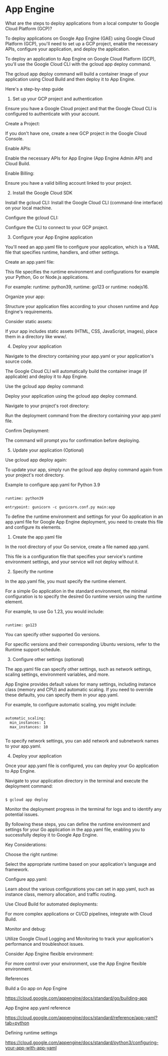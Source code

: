 # App Engine

What are the steps to deploy applications from a local computer to Google Cloud Platform (GCP)?

To deploy applications on Google App Engine (GAE) using Google Cloud Platform (GCP), you'll need to set up a GCP project, enable the necessary APIs, configure your application, and deploy the application.

To deploy an application to App Engine on Google Cloud Platform (GCP), you'll use the Google Cloud CLI with the gcloud app deploy command. 

The gcloud app deploy command will build a container image of your application using Cloud Build and then deploy it to App Engine.

Here's a step-by-step guide

1. Set up your GCP project and authentication

Ensure you have a Google Cloud project and that the Google Cloud CLI is configured to authenticate with your account.

Create a Project:

If you don't have one, create a new GCP project in the Google Cloud Console.

Enable APIs: 

Enable the necessary APIs for App Engine (App Engine Admin API) and Cloud Build.

Enable Billing: 

Ensure you have a valid billing account linked to your project.

2. Install the Google Cloud SDK

Install the gcloud CLI: Install the Google Cloud CLI (command-line interface) on your local machine.

Configure the gcloud CLI: 

Configure the CLI to connect to your GCP project.

3. Configure your App Engine application

You'll need an app.yaml file to configure your application, which is a YAML file that specifies runtime, handlers, and other settings. 

Create an app.yaml file:

This file specifies the runtime environment and configurations for example your Python, Go or Node.js applications. 

For example: runtime: python39, runtime: go123 or runtime: nodejs16. 

Organize your app:

Structure your application files according to your chosen runtime and App Engine's requirements.

Consider static assets:

If your app includes static assets (HTML, CSS, JavaScript, images), place them in a directory like www/.

4. Deploy your application

Navigate to the directory containing your app.yaml or your application's source code.

The Google Cloud CLI will automatically build the container image (if applicable) and deploy it to App Engine. 

Use the gcloud app deploy command: 

Deploy your application using the gcloud app deploy command.

Navigate to your project's root directory: 

Run the deployment command from the directory containing your app.yaml file.

Confirm Deployment: 

The command will prompt you for confirmation before deploying.

5. Update your application (Optional)

Use gcloud app deploy again: 

To update your app, simply run the gcloud app deploy command again from your project's root directory.

Example to configure app.yaml for Python 3.9

```

runtime: python39

entrypoint: gunicorn -c gunicorn.conf.py main:app

```

To define the runtime environment and settings for your Go application in an app.yaml file for Google App Engine deployment, you need to create this file and configure its elements.

1. Create the app.yaml file

In the root directory of your Go service, create a file named app.yaml.

This file is a configuration file that specifies your service's runtime environment settings, and your service will not deploy without it.

2. Specify the runtime

In the app.yaml file, you must specify the runtime element.

For a simple Go application in the standard environment, the minimal configuration is to specify the desired Go runtime version using the runtime element.

For example, to use Go 1.23, you would include:

```

runtime: go123

```
You can specify other supported Go versions. 

For specific versions and their corresponding Ubuntu versions, refer to the Runtime support schedule. 

3. Configure other settings (optional)

The app.yaml file can specify other settings, such as network settings, scaling settings, environment variables, and more.

App Engine provides default values for many settings, including instance class (memory and CPU) and automatic scaling. If you need to override these defaults, you can specify them in your app.yaml.

For example, to configure automatic scaling, you might include:

```

automatic_scaling:
  min_instances: 1
  max_instances: 10
  
```

To specify network settings, you can add network and subnetwork names to your app.yaml. 

4. Deploy your application

Once your app.yaml file is configured, you can deploy your Go application to App Engine.

Navigate to your application directory in the terminal and execute the deployment command:

```

$ gcloud app deploy

```

Monitor the deployment progress in the terminal for logs and to identify any potential issues.

By following these steps, you can define the runtime environment and settings for your Go application in the app.yaml file, enabling you to successfully deploy it to Google App Engine.

Key Considerations:

Choose the right runtime:

Select the appropriate runtime based on your application's language and framework.

Configure app.yaml:

Learn about the various configurations you can set in app.yaml, such as instance class, memory allocation, and traffic routing.

Use Cloud Build for automated deployments:

For more complex applications or CI/CD pipelines, integrate with Cloud Build.

Monitor and debug:

Utilize Google Cloud Logging and Monitoring to track your application's performance and troubleshoot issues.

Consider App Engine flexible environment:

For more control over your environment, use the App Engine flexible environment.  


References

Build a Go app on App Engine

https://cloud.google.com/appengine/docs/standard/go/building-app

App Engine app.yaml reference

https://cloud.google.com/appengine/docs/standard/reference/app-yaml?tab=python

Defining runtime settings

https://cloud.google.com/appengine/docs/standard/python3/configuring-your-app-with-app-yaml

